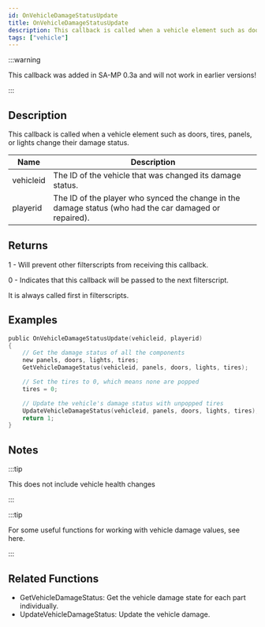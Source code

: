 ```yaml
---
id: OnVehicleDamageStatusUpdate
title: OnVehicleDamageStatusUpdate
description: This callback is called when a vehicle element such as doors, tires, panels, or lights change their damage status.
tags: ["vehicle"]
---
```


<TagLinks />

:::warning

This callback was added in SA-MP 0.3a and will not work in earlier versions!

:::

## Description

This callback is called when a vehicle element such as doors, tires, panels, or lights change their damage status.

| Name      | Description                                                                                            |
| --------- | ------------------------------------------------------------------------------------------------------ |
| vehicleid | The ID of the vehicle that was changed its damage status.                                              |
| playerid  | The ID of the player who synced the change in the damage status (who had the car damaged or repaired). |

## Returns

1 - Will prevent other filterscripts from receiving this callback.

0 - Indicates that this callback will be passed to the next filterscript.

It is always called first in filterscripts.

## Examples

```c
public OnVehicleDamageStatusUpdate(vehicleid, playerid)
{
    // Get the damage status of all the components
    new panels, doors, lights, tires;
    GetVehicleDamageStatus(vehicleid, panels, doors, lights, tires);

    // Set the tires to 0, which means none are popped
    tires = 0;

    // Update the vehicle's damage status with unpopped tires
    UpdateVehicleDamageStatus(vehicleid, panels, doors, lights, tires);
    return 1;
}
```

## Notes

:::tip

This does not include vehicle health changes

:::

:::tip

For some useful functions for working with vehicle damage values, see here.

:::

## Related Functions

- GetVehicleDamageStatus: Get the vehicle damage state for each part individually.
- UpdateVehicleDamageStatus: Update the vehicle damage.
